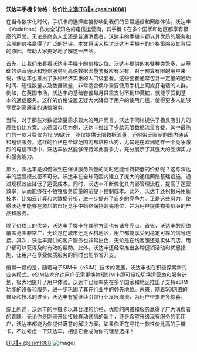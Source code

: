 **沃达丰手機卡价格：性价比之选[[TG💪+ @esim1088](https://t.me/s/esim1088)]**

在当今数字化时代，手机卡的选择直接影响到我们的日常通信和网络体验。沃达丰（Vodafone）作为全球知名的电信运营商，其手機卡在多个国家和地区都享有极高的声誉。无论是商务人士还是普通消费者，沃达丰的手機卡都以其优质的服务和合理的价格赢得了广泛的好评。本文将深入探讨沃达丰手機卡的价格策略及其背后的原因，帮助大家更好地了解这一产品。

首先，让我们来看看沃达丰手機卡的价格定位。沃达丰提供的套餐种类繁多，从基础的语音通话和短信服务到高速数据流量套餐应有尽有。对于预算有限的用户来说，沃达丰也推出了多种经济实惠的入门级套餐。这些套餐通常包含一定量的通话时间、短信数量以及数据流量，非常适合偶尔需要使用手机上网或打电话的人群。例如，在英国市场，沃达丰的基础套餐每月只需支付不到10英镑，就能享受到基本的通信服务。这样的价格设置无疑大大降低了用户的使用门槛，使得更多人能够享受到高质量的通信服务。

当然，对于那些对数据流量需求较大的用户而言，沃达丰同样提供了极具吸引力的高性价比方案。以德国市场为例，沃达丰推出了多款无限数据流量套餐，其中最热门的一款月费仅为19.99欧元，不仅提供无限数据流量，还附带无限制的国内通话和短信服务。这样的价格在全球范围内都堪称优秀，尤其是在欧洲这样一个竞争激烈的电信市场中，沃达丰依然能够保持如此竞争力，充分展示了其强大的品牌实力和服务能力。

那么，沃达丰是如何做到在保证服务质量的同时还能维持较低的价格呢？这与沃达丰的运营模式密不可分。沃达丰在全球范围内建立了庞大的通信网络基础设施，通过规模效应降低了运营成本。同时，沃达丰不断优化其内部管理流程，提高了运营效率，从而能够在不牺牲服务质量的前提下控制成本。此外，沃达丰还积极采用新技术，比如云计算和大数据分析，进一步提升了自身的竞争力。正是这些努力，使得沃达丰能够在激烈的市场竞争中始终保持领先地位，并为用户提供物美价廉的产品和服务。

除了价格上的优势，沃达丰手機卡在其他方面也有诸多亮点。首先，沃达丰的网络覆盖范围非常广，无论是在城市还是乡村地区，用户都能享受到稳定可靠的信号连接。其次，沃达丰提供的客户服务也非常出色，无论是在线客服还是实体门店，用户都可以获得及时有效的帮助。此外，沃达丰还经常推出各种促销活动和优惠措施，让用户在享受优质服务的同时也能节省开支。

值得一提的是，随着电子SIM卡（eSIM）技术的发展，沃达丰也在积极探索新的业务模式。eSIM技术允许用户无需更换物理SIM卡即可轻松切换运营商和服务计划，极大地提升了用户体验。沃达丰已经率先在多个国家和地区推出了支持eSIM功能的设备和服务，进一步巩固了其在行业中的领先地位。未来，随着5G网络的普及和技术的进步，沃达丰有望继续引领行业发展潮流，为用户带来更多惊喜。

综上所述，沃达丰的手機卡以其合理的价格、优质的网络和服务赢得了广大消费者的青睐。无论你是刚刚开始接触移动通信的新手，还是希望升级现有服务的老用户，沃达丰都能为你提供满意的解决方案。如果你正在寻找一款性价比高的手機卡，不妨考虑一下沃达丰。相信它会成为你的理想选择！

[[TG💪+ @esim1088](https://t.me/s/esim1088) ![Image](https://i.postimg.cc/4NQfJmqS/Snipaste-2025-05-13-00-14-12.png)]